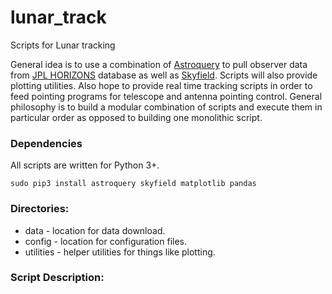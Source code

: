 # lunar_track
Scripts for Lunar tracking

General idea is to use a combination of [Astroquery](https://pypi.org/project/astroquery/) to pull observer data from [JPL HORIZONS](https://ssd.jpl.nasa.gov/horizons.cgi) database as well as [Skyfield](https://pypi.org/project/skyfield/).  Scripts will also provide plotting utilities.  Also hope to provide real time tracking scripts in order to feed pointing programs for telescope and antenna pointing control.  General philosophy is to build a modular combination of scripts and execute them in particular order as opposed to building one monolithic script.

### Dependencies
All scripts are written for Python 3+.

```
sudo pip3 install astroquery skyfield matplotlib pandas
```
### Directories:
* data - location for data download.
* config - location for configuration files.
* utilities - helper utilities for things like plotting.

### Script Description:

